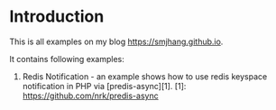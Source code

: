 # Introduction
This is all examples on my blog https://smjhang.github.io.

It contains following examples:

1. Redis Notification - an example shows how to use redis keyspace notification in PHP via [predis-async][1].
[1]: https://github.com/nrk/predis-async
